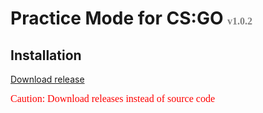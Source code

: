 # Practice Mode for CS:GO <font size=3 face="consolas" color=Gray>v1.0.2</font>

## Installation
[Download release](https://github.com/zmjlucas/csgo-map-practice/releases/latest) 

<font size=3 face="consolas" color=Red>Caution: Download releases instead of source code</font>

